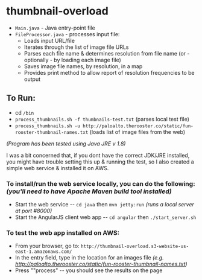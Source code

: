 # thumbnail-overload

* ``Main.java`` - Java entry-point file
* ``FileProcessor.java`` - processes input file:
  * Loads input URL/file
  * Iterates through the list of image file URLs
  * Parses each file name & determines resolution from file name (or - optionally - by loading each image file)
  * Saves image file names, by resolution, in a map
  * Provides print method to allow report of resolution frequencies to be output

## To Run:

* cd ``/bin``
* ``process_thumbnails.sh -f thumbnails-test.txt`` (parses local test file)
* ``process_thumbnails.sh -u http://paloalto.therooster.co/static/fun-rooster-thumbnail-names.txt`` (loads list of image files from the web)

_(Program has been tested using Java JRE v 1.8)_

I was a bit concerned that, if you dont have the correct JDK/JRE installed, you might have trouble setting this up & running the test, so I also created a simple web service & installed it on AWS.

### To install/run the web service locally, you can do the following: _(you'll need to have Apache Maven build tool installed)_

* Start the web service -- ``cd java`` then ``mvn jetty:run`` _(runs a local server at port #8000)_
* Start the AngularJS client web app -- ``cd angular`` then ``./start_server.sh``

### To test the web app installed on AWS:

* From your browser, go to: ``http://thumbnail-overload.s3-website-us-east-1.amazonaws.com/``
* In the entry field, type in the location for an images file _(e.g. http://paloalto.therooster.co/static/fun-rooster-thumbnail-names.txt)_
* Press ""process" -- you should see the results on the page
